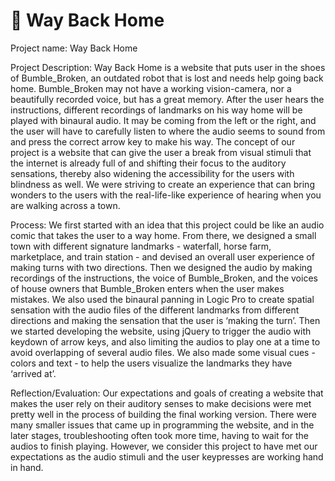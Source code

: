 # 🤖 Way Back Home

Project name: Way Back Home

Project Description: Way Back Home is a website that puts user in the shoes of Bumble_Broken, an outdated robot that is lost and needs help going back home. Bumble_Broken may not have a working vision-camera, nor a beautifully recorded voice, but has a great memory. After the user hears the instructions, different recordings of landmarks on his way home will be played with binaural audio. It may be coming from the left or the right, and the user will have to carefully listen to where the audio seems to sound from and press the correct arrow key to make his way. The concept of our project is a website that can give the user a break from visual stimuli that the internet is already full of and shifting their focus to the auditory sensations, thereby also widening the accessibility for the users with blindness as well. We were striving to create an experience that can bring wonders to the users with the real-life-like experience of hearing when you are walking across a town. 

Process: We first started with an idea that this project could be like an audio comic that takes the user to a way home. From there, we designed a small town with different signature landmarks - waterfall, horse farm, marketplace, and train station - and devised an overall user experience of making turns with two directions. Then we designed the audio by making recordings of the instructions, the voice of Bumble_Broken, and the voices of house owners that Bumble_Broken enters when the user makes mistakes. We also used the binaural panning in Logic Pro to create spatial sensation with the audio files of the different landmarks from different directions and making the sensation that the user is ‘making the turn’. Then we started developing the website, using jQuery to trigger the audio with keydown of arrow keys, and also limiting the audios to play one at a time to avoid overlapping of several audio files. We also made some visual cues - colors and text - to help the users visualize the landmarks they have ‘arrived at’. 

Reflection/Evaluation: Our expectations and goals of creating a website that makes the user rely on their auditory senses to make decisions were met pretty well in the process of building the final working version. There were many smaller issues that came up in programming the website, and in the later stages, troubleshooting often took more time, having to wait for the audios to finish playing. However, we consider this project to have met our expectations as the audio stimuli and the user keypresses are working hand in hand.
